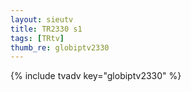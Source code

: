 ```yaml
--- 
layout: sieutv
title: TR2330 s1
tags: [TRtv]
thumb_re: globiptv2330
---
```

{% include tvadv key="globiptv2330" %} 
